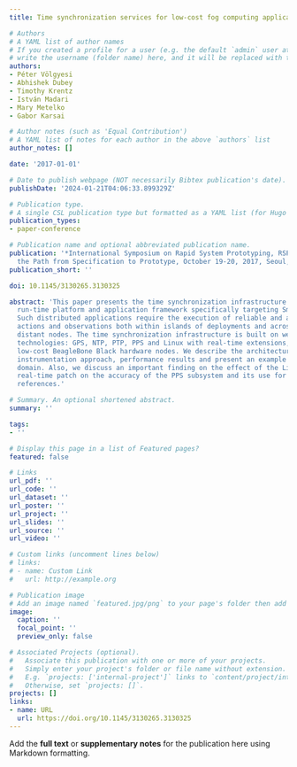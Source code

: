 ```yaml
---
title: Time synchronization services for low-cost fog computing applications

# Authors
# A YAML list of author names
# If you created a profile for a user (e.g. the default `admin` user at `content/authors/admin/`), 
# write the username (folder name) here, and it will be replaced with their full name and linked to their profile.
authors:
- Péter Völgyesi
- Abhishek Dubey
- Timothy Krentz
- István Madari
- Mary Metelko
- Gabor Karsai

# Author notes (such as 'Equal Contribution')
# A YAML list of notes for each author in the above `authors` list
author_notes: []

date: '2017-01-01'

# Date to publish webpage (NOT necessarily Bibtex publication's date).
publishDate: '2024-01-21T04:06:33.899329Z'

# Publication type.
# A single CSL publication type but formatted as a YAML list (for Hugo requirements).
publication_types:
- paper-conference

# Publication name and optional abbreviated publication name.
publication: '*International Symposium on Rapid System Prototyping, RSP 2017, Shortening
  the Path from Specification to Prototype, October 19-20, 2017, Seoul, South Korea*'
publication_short: ''

doi: 10.1145/3130265.3130325

abstract: 'This paper presents the time synchronization infrastructure for a low-cost
  run-time platform and application framework specifically targeting Smart Grid applications.
  Such distributed applications require the execution of reliable and accurate time-coordinated
  actions and observations both within islands of deployments and across geographically
  distant nodes. The time synchronization infrastructure is built on well-established
  technologies: GPS, NTP, PTP, PPS and Linux with real-time extensions, running on
  low-cost BeagleBone Black hardware nodes. We describe the architecture, implementation,
  instrumentation approach, performance results and present an example from the application
  domain. Also, we discuss an important finding on the effect of the Linux RT_PREEMPT
  real-time patch on the accuracy of the PPS subsystem and its use for GPS-based time
  references.'

# Summary. An optional shortened abstract.
summary: ''

tags:
- ''

# Display this page in a list of Featured pages?
featured: false

# Links
url_pdf: ''
url_code: ''
url_dataset: ''
url_poster: ''
url_project: ''
url_slides: ''
url_source: ''
url_video: ''

# Custom links (uncomment lines below)
# links:
# - name: Custom Link
#   url: http://example.org

# Publication image
# Add an image named `featured.jpg/png` to your page's folder then add a caption below.
image:
  caption: ''
  focal_point: ''
  preview_only: false

# Associated Projects (optional).
#   Associate this publication with one or more of your projects.
#   Simply enter your project's folder or file name without extension.
#   E.g. `projects: ['internal-project']` links to `content/project/internal-project/index.md`.
#   Otherwise, set `projects: []`.
projects: []
links:
- name: URL
  url: https://doi.org/10.1145/3130265.3130325
---
```


Add the **full text** or **supplementary notes** for the publication here using Markdown formatting.
